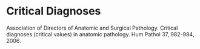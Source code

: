# Critical Diagnoses

Association of Directors of Anatomic and Surgical Pathology. Critical diagnoses \(critical values\) in anatomic pathology. Hum Pathol 37, 982-984, 2006.

